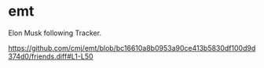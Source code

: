 # emt
Elon Musk following Tracker.

https://github.com/cmj/emt/blob/bc16610a8b0953a90ce413b5830df100d9d374d0/friends.diff#L1-L50

